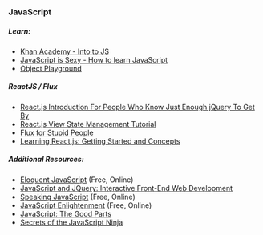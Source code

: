 ### JavaScript

##### Learn:

*   [Khan Academy - Into to JS](https://www.khanacademy.org/computing/computer-programming/programming)
*   [JavaScript is Sexy - How to learn JavaScript ](http://javascriptissexy.com/how-to-learn-javascript-properly/)
*   [Object Playground](http://www.objectplayground.com/)


##### ReactJS / Flux

*   [React.js Introduction For People Who Know Just Enough jQuery To Get By](http://reactfordesigners.com/labs/reactjs-introduction-for-people-who-know-just-enough-jquery-to-get-by/)
*   [React.js View State Management Tutorial](http://www.toptal.com/react/managing-view-state-with-react)
*   [Flux for Stupid People](http://blog.andrewray.me/flux-for-stupid-people/)
*   [Learning React.js: Getting Started and Concepts](https://scotch.io/tutorials/learning-react-getting-started-and-concepts)

##### Additional Resources:

*   [Eloquent JavaScript](http://eloquentjavascript.net/) (Free, Online)
*   [JavaScript and JQuery: Interactive Front-End Web Development](http://www.amazon.com/JavaScript-JQuery-Interactive-Front-End-Development/dp/1118531647/ref=sr_1_3?ie=UTF8&qid=1420951251&sr=8-3&)
*   [Speaking JavaScript](http://speakingjs.com/es5/index.html) (Free, Online)
*   [JavaScript Enlightenment](http://www.javascriptenlightenment.com/) (Free, Online)
*   [JavaScript: The Good Parts](http://www.amazon.com/JavaScript-Good-Parts-Douglas-Crockford/dp/0596517742/ref=sr_1_1?ie=UTF8&qid=1422166866&sr=8-1)
*   [Secrets of the JavaScript Ninja](http://www.amazon.com/Secrets-JavaScript-Ninja-John-Resig/dp/193398869X/ref=sr_1_1?ie=UTF8&)